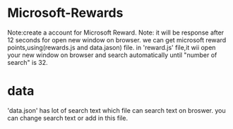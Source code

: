 # Microsoft-Rewards
Note:create a account for Microsoft Reward.
Note: it will be response after 12 seconds for open new window on browser.
we can get microsoft reward points,using(rewards.js and data.jason) file.
in 'reward.js' file,it wii open your new window on browser and search automatically until "number of search" is 32.
# data
'data.json' has lot of search text which file can search text on broswer.
you can change search text or add in this file.
